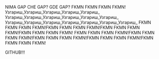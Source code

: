 NIMA GAP
CHE GAP? 
GDE GAP?
FKMN FKMN FKMN FKMN!
Узгариш_Узгариш_Узгариш_Узгариш_Узгариш_
Узгариш_Узгариш_Узгариш_Узгариш_Узгариш_Узгариш_
Узгариш_Узгариш_Узгариш_Узгариш_Узгариш_Узгариш_Узгариш_
FKMN FKMN FKMN FKMN!FKMN FKMN FKMN FKMN!FKMN FKMN FKMN FKMN!FKMN FKMN FKMN FKMN!
FKMN FKMN FKMN FKMN!FKMN FKMN FKMN FKMN!FKMN FKMN FKMN FKMN!FKMN FKMN FKMN FKMN!FKMN FKMN FKMN FKMN!

GITHUB!!!
